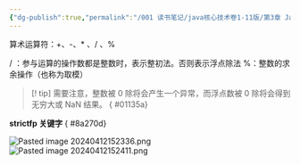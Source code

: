 ```yaml
---
{"dg-publish":true,"permalink":"/001 读书笔记/java核心技术卷1-11版/第3章 Java的基本程序设计结构/3.5 运算符/3.5.1 算术运算符/","dgPassFrontmatter":true,"created":"2024-04-12T15:15:38.933+08:00","updated":"2024-06-01T10:43:06.515+08:00"}
---
```


算术运算符：+、-、* 、/ 、%

/ ：参与运算的操作数都是整数时，表示整初法。否则表示浮点除法
%：整数的求余操作（也称为取模）

>[!  tip] 需要注意，整数被 0 除将会产生一个异常，而浮点数被 0 除将会得到无穷大或 NaN 结果。
{ #01135a}


**strictfp 关键字**
{ #8a270d}


![Pasted image 20240412152336.png](/img/user/$/$Sys999%20Attachment/Pasted%20image%2020240412152336.png)
![Pasted image 20240412152411.png](/img/user/$/$Sys999%20Attachment/Pasted%20image%2020240412152411.png)
